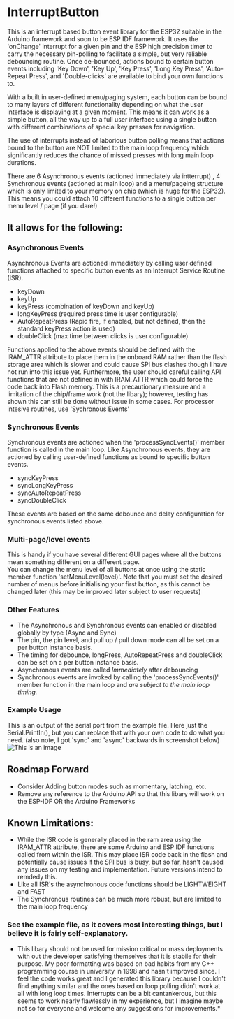 # InterruptButton
This is an interrupt based button event library for the ESP32 suitable in the Arduino framework and soon to be ESP IDF framework. It uses the 'onChange' interrupt for a given pin and the ESP high precision timer to carry the necessary pin-polling to facilitate a simple, but very reliable debouncing routine.  Once de-bounced, actions bound to certain button events including 'Key Down', 'Key Up', 'Key Press', 'Long Key Press', 'Auto-Repeat Press', and 'Double-clicks' are available to bind your own functions to.

With a built in user-defined menu/paging system, each button can be bound to many layers of different functionality depending on what the user interface is displaying at a given moment.  This means it can work as a simple button, all the way up to a full user interface using a single button with different combinations of special key presses for navigation.

The use of interrupts instead of laborious button polling means that actions bound to the button are NOT limited to the main loop frequency which significantly reduces the chance of missed presses with long main loop durations.

There are 6 Asynchronous events (actioned immediately via intterrupt) , 4 Synchronous events (actioned at main loop) and a menu/pageing structure which is only limited to your memory on chip (which is huge for the ESP32).  This means you could attach 10 different functions to a single button per menu level / page (if you dare!)

## It allows for the following:

### Asynchronous Events 
Asynchronous Events are actioned immediately by calling user defined functions attached to specific button events as an Interrupt Service Routine (ISR).
  * keyDown
  * keyUp
  * keyPress (combination of keyDown and keyUp)
  * longKeyPress (required press time is user configurable)
  * AutoRepeatPress (Rapid fire, if enabled, but not defined, then the standard keyPress action is used)
  * doubleClick (max time between clicks is user configurable)
  
Functions applied to the above events should be defined with the IRAM_ATTR attribute to place them in the onboard RAM rather than the flash storage area which is slower and could cause SPI bus clashes though I have not run into this issue yet.  Furthermore, the user should careful calling API functions that are not defined in with IRAM_ATTR which could force the code back into Flash memory.  This is a precautionary measure and a limitation of the chip/frame work (not the libary); however, testing has shown this can still be done without issue in some cases.  For processor intesive routines, use 'Sychronous Events'
  
### Synchronous Events
Synchronous events are actioned when the 'processSyncEvents()' member function is called in the main loop.  Like Asynchronous events, they are actioned by calling user-defined functions as bound to specific button events.
  * syncKeyPress
  * syncLongKeyPress
  * syncAutoRepeatPress
  * syncDoubleClick

These events are based on the same debounce and delay configuration for synchronous events listed above.

### Multi-page/level events
  This is handy if you have several different GUI pages where all the buttons mean something different on a different page.  
  You can change the menu level of all buttons at once using the static member function 'setMenuLevel(level)'.  Note that you must set the desired number of menus before initialising your first button, as this cannot be changed later (this may be improved later subject to user requests)
  
### Other Features
  * The Asynchronous and Synchronous events can enabled or disabled globally by type (Async and Sync)
  * The pin, the pin level, and pull up / pull down mode can all be set on a per button instance basis.
  * The timing for debounce, longPress, AutoRepeatPress and doubleClick can be set on a per button instance basis.
  * Asynchronous events are called *Immediately* after debouncing
  * Synchronous events are invoked by calling the 'processSyncEvents()' member function in the main loop and *are subject to the main loop timing.*

### Example Usage
This is an output of the serial port from the example file.  Here just the Serial.Println(), but you can replace that with your own code to do what you need.  (also note, I got 'sync' and 'async' backwards in screenshot below)
![This is an image](https://github.com/rwmingis/InterruptButton/blob/1c432dbd9c543d47633403bc7bc0d5200b2fdede/images/example.png)

## Roadmap Forward ##
  * Consider Adding button modes such as momentary, latching, etc.
  * Remove any reference to the Arduino API so that this libary will work on the ESP-IDF OR the Arduino Frameworks
  

## Known Limitations:
  * While the ISR code is generally placed in the ram area using the IRAM_ATTR attribute, there are some Arduino and ESP IDF functions called from within the ISR. This may place ISR code back in the flash and potentially cause issues if the SPI bus is busy, but so far, hasn't caused any issues on my testing and implementation.  Future versions intend to remdedy this.
  * Like all ISR's the asynchronous code functions should be LIGHTWEIGHT and FAST
  * The Synchronous routines can be much more robust, but are limited to the main loop frequency

### See the example file, as it covers most interesting things, but I believe it is fairly self-explanatory.

*  This libary should not be used for mission critical or mass deployments with out the developer satisfying themselves that it is stabile for their purpose.  My poor formatting was based on bad habits from my C++ programming course in university in 1998 and hasn't improved since.  I feel the code works great and I generated this library because I couldn't find anything similar and the ones based on loop polling didn't work at all with long loop times.  Interrupts can be a bit cantankerous, but this seems to work nearly flawlessly in my experience, but I imagine maybe not so for everyone and welcome any suggestions for improvements.*





